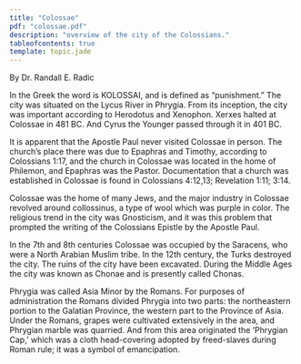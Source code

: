 ```yaml
---
title: "Colossae"
pdf: "colossae.pdf"
description: "overview of the city of the Colossians."
tableofcontents: true
template: topic.jade
---
```


By Dr. Randall E. Radic

In the Greek the word is KOLOSSAI, and is defined as “punishment.” The
city was situated on the Lycus River in Phrygia. From its inception, the
city was important according to Herodotus and Xenophon. Xerxes halted at
Colossae in 481 BC. And Cyrus the Younger passed through it in 401 BC.

It is apparent that the Apostle Paul never visited Colossae in person.
The church’s place there was due to Epaphras and Timothy, according to
Colossians 1:17, and the church in Colossae was located in the home of
Philemon, and Epaphras was the Pastor. Documentation that a church was
established in Colossae is found in Colossians 4:12,13; Revelation 1:11;
3:14.

Colossae was the home of many Jews, and the major industry in Colossae
revolved around collossinus, a type of wool which was purple in color.
The religious trend in the city was Gnosticism, and it was this problem
that prompted the writing of the Colossians Epistle by the Apostle Paul.

In the 7th and 8th centuries Colossae was occupied by the Saracens, who
were a North Arabian Muslim tribe. In the 12th century, the Turks
destroyed the city. The ruins of the city have been excavated. During
the Middle Ages the city was known as Chonae and is presently called
Chonas.

Phrygia was called Asia Minor by the Romans. For purposes of
administration the Romans divided Phrygia into two parts: the
northeastern portion to the Galatian Province, the western part to the
Province of Asia. Under the Romans, grapes were cultivated extensively
in the area, and Phrygian marble was quarried. And from this area
originated the ‘Phrygian Cap,’ which was a cloth head-covering adopted
by freed-slaves during Roman rule; it was a symbol of emancipation.

